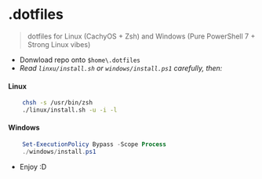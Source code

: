 # .dotfiles

> dotfiles for Linux (CachyOS + Zsh) and Windows (Pure PowerShell 7 + Strong Linux vibes)

- Donwload repo onto `$home\.dotfiles`
- *Read `linxu/install.sh` or `windows/install.ps1` carefully, then:*

#### Linux
```bash
    chsh -s /usr/bin/zsh
    ./linux/install.sh -u -i -l
```

#### Windows
```powershell
    Set-ExecutionPolicy Bypass -Scope Process
    ./windows/install.ps1
```

- Enjoy :D
